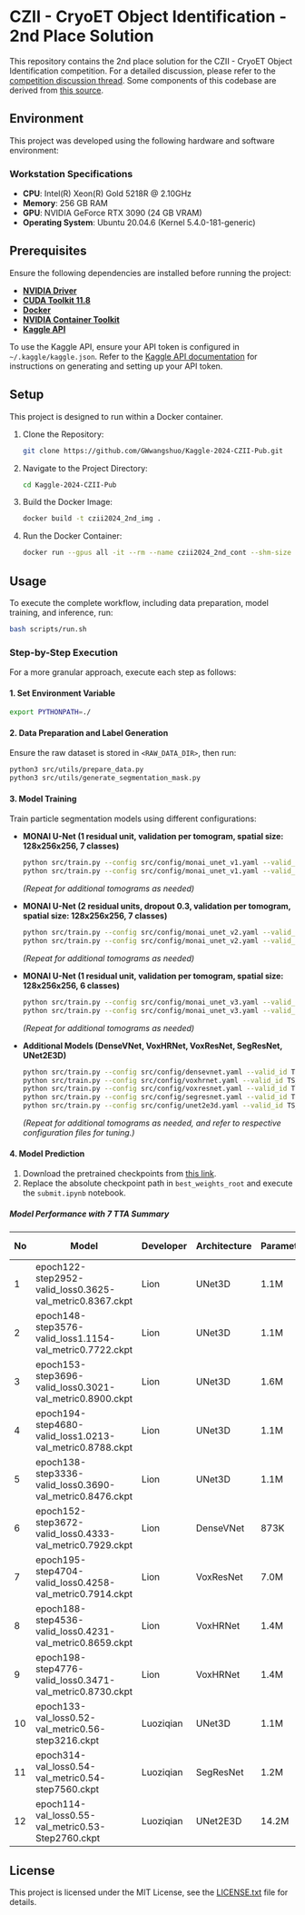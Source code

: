 # CZII - CryoET Object Identification - 2nd Place Solution

This repository contains the 2nd place solution for the CZII - CryoET Object Identification competition. For a detailed discussion, please refer to the [competition discussion thread](https://www.kaggle.com/competitions/czii-cryo-et-object-identification/discussion/561568). Some components of this codebase are derived from [this source](https://github.com/Moyasii/Kaggle-2024-RSNA-Pub).

## Environment

This project was developed using the following hardware and software environment:

### Workstation Specifications

- **CPU**: Intel(R) Xeon(R) Gold 5218R @ 2.10GHz
- **Memory**: 256 GB RAM
- **GPU**: NVIDIA GeForce RTX 3090 (24 GB VRAM)
- **Operating System**: Ubuntu 20.04.6 (Kernel 5.4.0-181-generic)

## Prerequisites

Ensure the following dependencies are installed before running the project:

- **[NVIDIA Driver](https://www.nvidia.com/en-us/drivers/)**
- **[CUDA Toolkit 11.8](https://developer.nvidia.com/cuda-11-8-0-download-archive)**
- **[Docker](https://docs.docker.com/engine/install/debian/)**
- **[NVIDIA Container Toolkit](https://docs.nvidia.com/datacenter/cloud-native/container-toolkit/latest/install-guide.html)**
- **[Kaggle API](https://www.kaggle.com/docs/api)**

To use the Kaggle API, ensure your API token is configured in `~/.kaggle/kaggle.json`. Refer to the [Kaggle API documentation](https://www.kaggle.com/docs/api) for instructions on generating and setting up your API token.

## Setup

This project is designed to run within a Docker container.

1. Clone the Repository:
   ```bash
   git clone https://github.com/GWwangshuo/Kaggle-2024-CZII-Pub.git
   ```
2. Navigate to the Project Directory:
   ```bash
   cd Kaggle-2024-CZII-Pub
   ```
3. Build the Docker Image:
   ```bash
   docker build -t czii2024_2nd_img .
   ```
4. Run the Docker Container:
   ```bash
   docker run --gpus all -it --rm --name czii2024_2nd_cont --shm-size 24G -v $(pwd):/kaggle -v ~/.kaggle:/root/.kaggle czii2024_2nd_img /bin/bash
   ```

## Usage

To execute the complete workflow, including data preparation, model training, and inference, run:
```bash
bash scripts/run.sh
```

### Step-by-Step Execution

For a more granular approach, execute each step as follows:

#### 1. Set Environment Variable
```bash
export PYTHONPATH=./
```

#### 2. Data Preparation and Label Generation
Ensure the raw dataset is stored in `<RAW_DATA_DIR>`, then run:
```bash
python3 src/utils/prepare_data.py
python3 src/utils/generate_segmentation_mask.py
```

#### 3. Model Training
Train particle segmentation models using different configurations:

- **MONAI U-Net (1 residual unit, validation per tomogram, spatial size: 128x256x256, 7 classes)**
  ```bash
  python src/train.py --config src/config/monai_unet_v1.yaml --valid_id TS_6_4
  python src/train.py --config src/config/monai_unet_v1.yaml --valid_id TS_5_4
  ```
  *(Repeat for additional tomograms as needed)*

- **MONAI U-Net (2 residual units, dropout 0.3, validation per tomogram, spatial size: 128x256x256, 7 classes)**
  ```bash
  python src/train.py --config src/config/monai_unet_v2.yaml --valid_id TS_6_4
  python src/train.py --config src/config/monai_unet_v2.yaml --valid_id TS_5_4
  ```
  *(Repeat for additional tomograms as needed)*

- **MONAI U-Net (1 residual unit, validation per tomogram, spatial size: 128x256x256, 6 classes)**
  ```bash
  python src/train.py --config src/config/monai_unet_v3.yaml --valid_id TS_6_4
  python src/train.py --config src/config/monai_unet_v3.yaml --valid_id TS_5_4
  ```
  *(Repeat for additional tomograms as needed)*

- **Additional Models (DenseVNet, VoxHRNet, VoxResNet, SegResNet, UNet2E3D)**
  ```bash
  python src/train.py --config src/config/densevnet.yaml --valid_id TS_6_4
  python src/train.py --config src/config/voxhrnet.yaml --valid_id TS_6_4
  python src/train.py --config src/config/voxresnet.yaml --valid_id TS_6_4
  python src/train.py --config src/config/segresnet.yaml --valid_id TS_6_4
  python src/train.py --config src/config/unet2e3d.yaml --valid_id TS_6_4
   ```
  *(Repeat for additional tomograms as needed, and refer to respective configuration files for tuning.)*


#### 4. Model Prediction
1. Download the pretrained checkpoints from [this link](https://www.kaggle.com/datasets/sjtuwangshuo/czii2024-best-ckpts).
2. Replace the absolute checkpoint path in `best_weights_root` and execute the `submit.ipynb` notebook.

##### Model Performance with 7 TTA Summary

| **No** | **Model**                                                |  **Developer**  | **Architecture** | **Parameters** |    **Valid ID**   | **Normalization** | **Activation** | **Public LB** | **Private LB** |
| ------ | -------------------------------------------------------- | ----------------| ---------------- | -------------- | ----------------- | ----------------- | -------------- | ------------- | -------------- |
| 1      | epoch122-step2952-valid_loss0.3625-val_metric0.8367.ckpt | Lion            | UNet3D           | 1.1M           | TS_86_3           | InstanceNorm3d    | PReLU          | 0.77379       | 0.76582        |
| 2      | epoch148-step3576-valid_loss1.1154-val_metric0.7722.ckpt | Lion            | UNet3D           | 1.1M           | TS_6_4            | InstanceNorm3d    | PReLU          | 0.77021       | 0.76725        |
| 3      | epoch153-step3696-valid_loss0.3021-val_metric0.8900.ckpt | Lion            | UNet3D           | 1.6M           | TS_69_2           | InstanceNorm3d    | PReLU          | 0.77205       | 0.76676        |
| 4      | epoch194-step4680-valid_loss1.0213-val_metric0.8788.ckpt | Lion            | UNet3D           | 1.1M           | TS_69_2           | InstanceNorm3d    | PReLU          | 0.77390       | 0.76737        |
| 5      | epoch138-step3336-valid_loss0.3690-val_metric0.8476.ckpt | Lion            | UNet3D           | 1.1M           | TS_73_6           | InstanceNorm3d    | PReLU          | 0.76543       | 0.76025        |
| 6      | epoch152-step3672-valid_loss0.4333-val_metric0.7929.ckpt | Lion            | DenseVNet        | 873K           | TS_6_6            | InstanceNorm3d    | PReLU          | 0.76528       | 0.75417        |
| 7      | epoch195-step4704-valid_loss0.4258-val_metric0.7914.ckpt | Lion            | VoxResNet        | 7.0M           | TS_6_6            | InstanceNorm3d    | PReLU          | 0.77457       | 0.76593        |
| 8      | epoch188-step4536-valid_loss0.4231-val_metric0.8659.ckpt | Lion            | VoxHRNet         | 1.4M           | TS_73_6           | InstanceNorm3d    | PReLU          | 0.76738       | 0.75995        |
| 9      | epoch198-step4776-valid_loss0.3471-val_metric0.8730.ckpt | Lion            | VoxHRNet         | 1.4M           | TS_73_6           | InstanceNorm3d    | PReLU          | 0.76135       | 0.75848        |
| 10     | epoch133-val_loss0.52-val_metric0.56-step3216.ckpt       | Luoziqian       | UNet3D           | 1.1M           | TS_6_4            | BatchNorm3d       | PReLU          | 0.76844       | 0.76320        |
| 11     | epoch314-val_loss0.54-val_metric0.54-step7560.ckpt       | Luoziqian       | SegResNet        | 1.2M           | TS_6_4            | GroupNorm         | ReLU           | 0.75521       | 0.74647        |
| 12     | epoch114-val_loss0.55-val_metric0.53-Step2760.ckpt       | Luoziqian       | UNet2E3D         | 14.2M          | TS_6_4            | BatchNorm3d       | ReLU           | 0.73758       | 0.72966        |


## License
This project is licensed under the MIT License, see the [LICENSE.txt](./LICENSE.txt) file for details.

